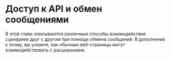 # Доступ к API и обмен сообщениями

В этой главе описываются различные способы взаимодействия сценариев друг с другом при помощи обмена сообщений. В дополнение к этому, вы узнаете, как обычные веб-страницы могут взаимодействовать с расширением.



